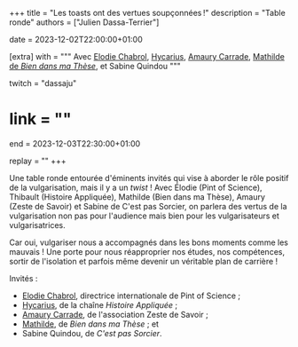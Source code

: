 +++
title = "Les toasts ont des vertues soupçonnées !"
description = "Table ronde"
authors = ["Julien Dassa-Terrier"]

date = 2023-12-02T22:00:00+01:00

[extra]
with = """
  Avec [Elodie Chabrol](https://www.elodiechabrol.com), [Hycarius](http://hycarius.fr/),
  [Amaury Carrade](https://zestedesavoir.com), [Mathilde de _Bien dans ma Thèse_](https://www.biendansmathese.com/),
  et Sabine Quindou
"""

twitch = "dassaju"
# link = ""

end = 2023-12-03T22:30:00+01:00

replay = ""
+++

Une table ronde entourée d'éminents invités qui vise à aborder le rôle positif de la vulgarisation, mais il y a un
_twist_ ! Avec Élodie (Pint of Science), Thibault (Histoire Appliquée), Mathilde (Bien dans ma Thèse), Amaury (Zeste
de Savoir) et Sabine de C'est pas Sorcier, on parlera des vertus de la vulgarisation non pas pour l'audience
mais bien pour les vulgarisateurs et vulgarisatrices.

Car oui, vulgariser nous a accompagnés dans les bons moments comme les mauvais ! Une porte pour nous réapproprier
nos études, nos compétences, sortir de l'isolation et parfois même devenir un véritable plan de carrière !

Invités :
- [Elodie Chabrol](https://www.elodiechabrol.com), directrice internationale de Pint of Science ;
- [Hycarius](http://hycarius.fr/), de la chaîne _Histoire Appliquée_ ;
- [Amaury Carrade](https://zestedesavoir.com), de l'association Zeste de Savoir ;
- [Mathilde](https://www.biendansmathese.com/), de _Bien dans ma Thèse_ ; et
- Sabine Quindou, de _C'est pas Sorcier_.
